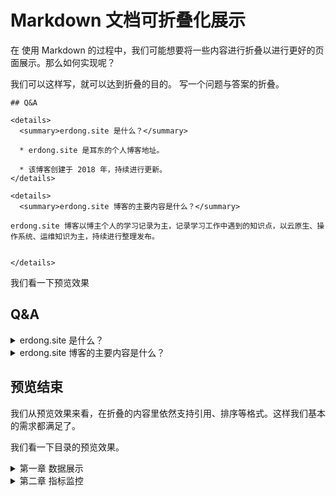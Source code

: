 # Markdown 文档可折叠化展示

在 使用 Markdown 的过程中，我们可能想要将一些内容进行折叠以进行更好的页面展示。那么如何实现呢？

我们可以这样写，就可以达到折叠的目的。 写一个问题与答案的折叠。


```
## Q&A

<details>
  <summary>erdong.site 是什么？</summary>

  * erdong.site 是耳东的个人博客地址。

  * 该博客创建于 2018 年，持续进行更新。
</details>

<details>
  <summary>erdong.site 博客的主要内容是什么？</summary>

erdong.site 博客以博主个人的学习记录为主，记录学习工作中遇到的知识点，以云原生、操作系统、运维知识为主，持续进行整理发布。


</details>
```

我们看一下预览效果

## Q&A

<details>
  <summary>erdong.site 是什么？</summary>

  * erdong.site 是耳东的个人博客地址。

  * 该博客创建于 2018 年，持续进行更新。
</details>

<details>
  <summary>erdong.site 博客的主要内容是什么？</summary>

erdong.site 博客以博主个人的学习记录为主，记录学习工作中遇到的知识点，以云原生、操作系统、运维知识为主，持续进行整理发布。
</details>

## 预览结束

 我们从预览效果来看，在折叠的内容里依然支持引用、排序等格式。这样我们基本的需求都满足了。

我们看一下目录的预览效果。

<details>
  <summary> 
  第一章  数据展示
  </summary>

  * [1.1  什么是 Grafana](chapterF-01-Analytics-Platform/F-1.1-what-is-grafana.md)
  * [1.2  定制 Grafana 首页](chapterF-01-Analytics-Platform/F-1.2-change-the-default-home-dashboard.md)
  * [小结](chapterF-01-Analytics-Platform/END.md)
</details>

<details>
  <summary>
第二章 指标监控
  </summary>

  * [2.1 Prometheus](chapterF-02-Metrics-Monitor/F-2.1-prometheus.md)
  * [2.2 Zabbix 介绍](chapterF-02-Metrics-Monitor/F-2.2-zabbix-introduction.md)
  * [小结](chapterF-02-Metrics-Monitor/END.md)
<details>


写法是

```
<details>
  <summary> 
  第一章  数据展示
  </summary>

  * [1.1  什么是 Grafana](chapterF-01-Analytics-Platform/F-1.1-what-is-grafana.md)
  * [1.2  定制 Grafana 首页](chapterF-01-Analytics-Platform/F-1.2-change-the-default-home-dashboard.md)
  * [小结](chapterF-01-Analytics-Platform/END.md)
</details>

<details>
  <summary>
第二章 指标监控
  </summary>

  * [2.1 Prometheus](chapterF-02-Metrics-Monitor/F-2.1-prometheus.md)
  * [2.2 Zabbix 介绍](chapterF-02-Metrics-Monitor/F-2.2-zabbix-introduction.md)
  * [小结](chapterF-02-Metrics-Monitor/END.md)
<details>

```